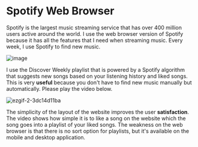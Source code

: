 # Spotify Web Browser
Spotify is the largest music streaming service that has over 400 million users active around the world. I use the web browser version of Spotify because it has all the features that I need when streaming music. Every week, I use Spotify to find new music.


![image](https://user-images.githubusercontent.com/98926315/220244663-72330e30-085b-4f49-a0f5-0f8687ee3328.png)


I use the Discover Weekly playlist that is powered by a Spotify algorithm that suggests new songs based on your listening history and liked songs. This is very **useful** because you don't have to find new music manually but automatically. Please play the video below.


![ezgif-2-3dc14d11ba](https://user-images.githubusercontent.com/98926315/220244978-0032c238-84d3-4fd7-aaab-94124bf365ce.gif)

The simplicity of the layout of the website improves the user **satisfaction**. The video shows how simple it is to like a song on the website which the song goes into a playlist of your liked songs. The weakness on the web browser is that there is no sort option for playlists, but it's available on the mobile and desktop application. 
